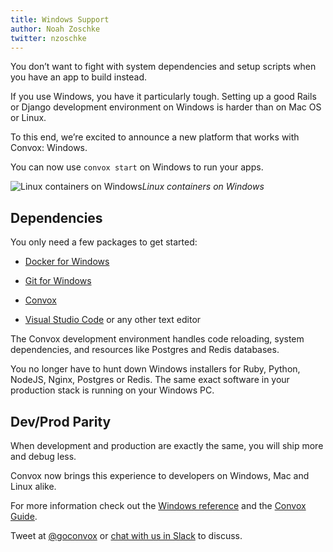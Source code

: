 ```yaml
---
title: Windows Support
author: Noah Zoschke
twitter: nzoschke
---
```


You don’t want to fight with system dependencies and setup scripts when you have an app to build instead. 

If you use Windows, you have it particularly tough. Setting up a good Rails or Django development environment on Windows is harder than on Mac OS or Linux.

To this end, we’re excited to announce a new platform that works with Convox: Windows. 

You can now use `convox start` on Windows to run your apps.

![Linux containers on Windows](https://medium2.global.ssl.fastly.net/max/2000/1*9_KVE2GHgC3YwTVU-CBAsg.png)*Linux containers on Windows*

<!--more-->

## Dependencies

You only need a few packages to get started:

* [Docker for Windows](https://docs.docker.com/docker-for-windows/)

* [Git for Windows](https://git-for-windows.github.io/)

* [Convox](https://dl.equinox.io/convox/convox/stable)

* [Visual Studio Code](https://code.visualstudio.com/) or any other text editor

The Convox development environment handles code reloading, system dependencies, and resources like Postgres and Redis databases.

You no longer have to hunt down Windows installers for Ruby, Python, NodeJS, Nginx, Postgres or Redis. The same exact software in your production stack is running on your Windows PC.

## Dev/Prod Parity

When development and production are exactly the same, you will ship more and debug less.

Convox now brings this experience to developers on Windows, Mac and Linux alike.

For more information check out the [Windows reference](https://convox.com/docs/windows/) and the [Convox Guide](https://convox.com/guide).

Tweet at [@goconvox](https://twitter.com/goconvox) or [chat with us in Slack](http://invite.convox.com/) to discuss.

